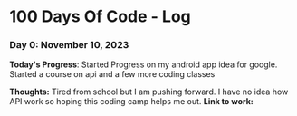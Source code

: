 # 100 Days Of Code - Log

### Day 0: November 10, 2023 


**Today's Progress**: Started Progress on my android app idea for google. Started a course on api and a few more coding classes

**Thoughts:** Tired from school but I am pushing forward. I have no idea how API work so hoping this coding camp helps me out.
**Link to work:**

